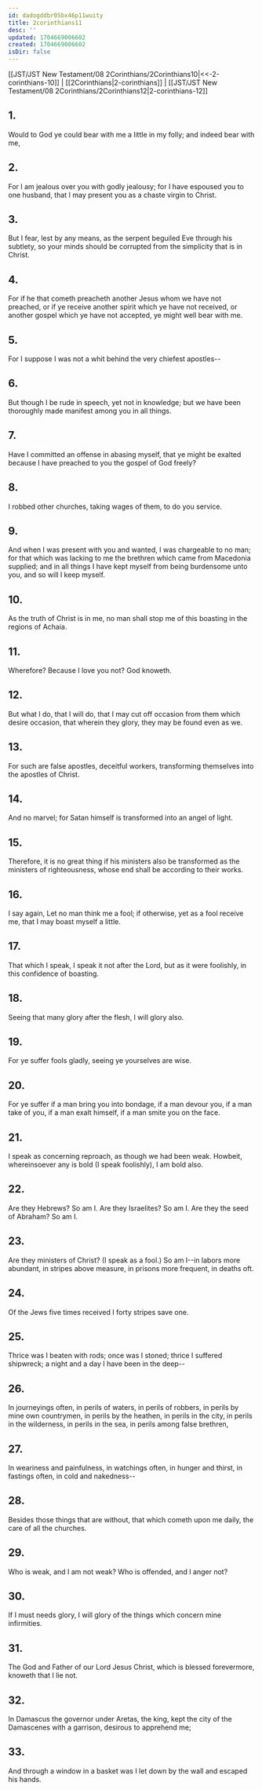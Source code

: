 ```yaml
---
id: dadogddbr05bx46p11wuity
title: 2corinthians11
desc: ''
updated: 1704669006602
created: 1704669006602
isDir: false
---
```

[[JST/JST New Testament/08 2Corinthians/2Corinthians10|<<-2-corinthians-10]] | [[2Corinthians|2-corinthians]] | [[JST/JST New Testament/08 2Corinthians/2Corinthians12|2-corinthians-12]]
## 1.
Would to God ye could bear with me a little in my folly; and indeed bear with me,
## 2.
For I am jealous over you with godly jealousy; for I have espoused you to one husband, that I may present you as a chaste virgin to Christ.
## 3.
But I fear, lest by any means, as the serpent beguiled Eve through his subtlety, so your minds should be corrupted from the simplicity that is in Christ.
## 4.
For if he that cometh preacheth another Jesus whom we have not preached, or if ye receive another spirit which ye have not received, or another gospel which ye have not accepted, ye might well bear with me.
## 5.
For I suppose I was not a whit behind the very chiefest apostles\--
## 6.
But though I be rude in speech, yet not in knowledge; but we have been thoroughly made manifest among you in all things.
## 7.
Have I committed an offense in abasing myself, that ye might be exalted because I have preached to you the gospel of God freely?
## 8.
I robbed other churches, taking wages of them, to do you service.
## 9.
And when I was present with you and wanted, I was chargeable to no man; for that which was lacking to me the brethren which came from Macedonia supplied; and in all things I have kept myself from being burdensome unto you, and so will I keep myself.
## 10.
As the truth of Christ is in me, no man shall stop me of this boasting in the regions of Achaia.
## 11.
Wherefore? Because I love you not? God knoweth.
## 12.
But what I do, that I will do, that I may cut off occasion from them which desire occasion, that wherein they glory, they may be found even as we.
## 13.
For such are false apostles, deceitful workers, transforming themselves into the apostles of Christ.
## 14.
And no marvel; for Satan himself is transformed into an angel of light.
## 15.
Therefore, it is no great thing if his ministers also be transformed as the ministers of righteousness, whose end shall be according to their works.
## 16.
I say again, Let no man think me a fool; if otherwise, yet as a fool receive me, that I may boast myself a little.
## 17.
That which I speak, I speak it not after the Lord, but as it were foolishly, in this confidence of boasting.
## 18.
Seeing that many glory after the flesh, I will glory also.
## 19.
For ye suffer fools gladly, seeing ye yourselves are wise.
## 20.
For ye suffer if a man bring you into bondage, if a man devour you, if a man take of you, if a man exalt himself, if a man smite you on the face.
## 21.
I speak as concerning reproach, as though we had been weak. Howbeit, whereinsoever any is bold (I speak foolishly), I am bold also.
## 22.
Are they Hebrews? So am I. Are they Israelites? So am I. Are they the seed of Abraham? So am I.
## 23.
Are they ministers of Christ? (I speak as a fool.) So am I\--in labors more abundant, in stripes above measure, in prisons more frequent, in deaths oft.
## 24.
Of the Jews five times received I forty stripes save one.
## 25.
Thrice was I beaten with rods; once was I stoned; thrice I suffered shipwreck; a night and a day I have been in the deep\--
## 26.
In journeyings often, in perils of waters, in perils of robbers, in perils by mine own countrymen, in perils by the heathen, in perils in the city, in perils in the wilderness, in perils in the sea, in perils among false brethren,
## 27.
In weariness and painfulness, in watchings often, in hunger and thirst, in fastings often, in cold and nakedness\--
## 28.
Besides those things that are without, that which cometh upon me daily, the care of all the churches.
## 29.
Who is weak, and I am not weak? Who is offended, and I anger not?
## 30.
If I must needs glory, I will glory of the things which concern mine infirmities.
## 31.
The God and Father of our Lord Jesus Christ, which is blessed forevermore, knoweth that I lie not.
## 32.
In Damascus the governor under Aretas, the king, kept the city of the Damascenes with a garrison, desirous to apprehend me;
## 33.
And through a window in a basket was I let down by the wall and escaped his hands.

